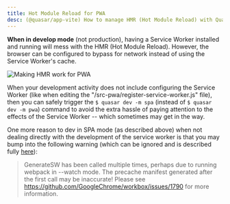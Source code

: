 ```yaml
---
title: Hot Module Reload for PWA
desc: (@quasar/app-vite) How to manage HMR (Hot Module Reload) with Quasar PWA.
---
```


**When in develop mode** (not production), having a Service Worker installed and running will mess with the HMR (Hot Module Reload). However, the browser can be configured to bypass for network instead of using the Service Worker's cache.

![Making HMR work for PWA](https://cdn.quasar.dev/img/pwa-hmr.png)

When your development activity does not include configuring the Service Worker (like when editing the "/src-pwa/register-service-worker.js" file), then you can safely trigger the `$ quasar dev -m spa` (instead of `$ quasar dev -m pwa`) command to avoid the extra hassle of paying attention to the effects of the Service Worker -- which sometimes may get in the way.

One more reason to dev in SPA mode (as described above) when not dealing directly with the development of the service worker is that you may bump into the following warning (which can be ignored and is described fully [here](https://github.com/GoogleChrome/workbox/issues/1790)):

> GenerateSW has been called multiple times, perhaps due to running webpack in --watch mode. The precache manifest generated after the first call may be inaccurate! Please see https://github.com/GoogleChrome/workbox/issues/1790 for more information.
